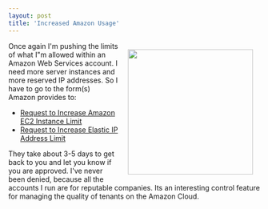 ```yaml
---
layout: post
title: 'Increased Amazon Usage'
---
```

<img class="alignnone" style="padding: 15px;" title="Amazon Web Services" src="http://kinlane-productions.s3.amazonaws.com/AWS_LOGO_CMYK.jpg" alt="" width="250" align="right" />Once again I'm pushing the limits of what I"m allowed within an Amazon Web Services account. I need more server instances and more reserved IP addresses. So I have to go to the form(s) Amazon provides to:
<ul class="mainlist">
	<li><a href="http://aws.amazon.com/contact-us/ec2-request/" target="_blank">Request to Increase Amazon EC2 Instance Limit</a></li>
	<li><a href="http://aws.amazon.com/contact-us/eip_limit_request/" target="_blank">Request to Increase Elastic IP Address Limit</a></li>
</ul>
They take about 3-5 days to get back to you and let you know if you are approved. I've never been denied, because all the accounts I run are for reputable companies. Its an interesting control feature for managing the quality of tenants on the Amazon Cloud.